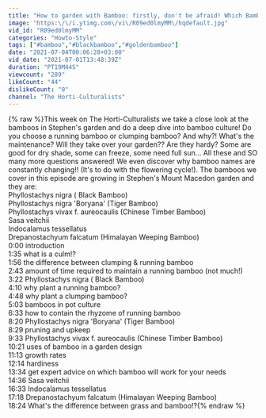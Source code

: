 ```yaml
---
title: "How to garden with Bamboo: firstly, don't be afraid! Which Bamboo to choose and where to plant it."
image: "https:\/\/i.ytimg.com\/vi\/R09ed0lmyMM\/hqdefault.jpg"
vid_id: "R09ed0lmyMM"
categories: "Howto-Style"
tags: ["#bamboo","#blackbamboo","#goldenbamboo"]
date: "2021-07-04T00:06:28+03:00"
vid_date: "2021-07-01T13:48:39Z"
duration: "PT19M44S"
viewcount: "289"
likeCount: "44"
dislikeCount: "0"
channel: "The Horti-Culturalists"
---
```

{% raw %}This week on The Horti-Culturalists we take a close look at the bamboos in Stephen's garden and do a deep dive into bamboo culture! Do you choose a running bamboo or clumping bamboo? And why?! What's the maintenance? Will they take over your garden??  Are they hardy? Some are good for dry shade, some can freeze, some need full sun... All these and SO many more questions answered! We even discover why bamboo names are constantly changing!! (It's to do with the flowering cycle!). The bamboos we cover in this episode are growing in Stephen's Mount Macedon garden and they are:<br />Phyllostachys nigra ( Black Bamboo)<br />Phyllostachys nigra 'Boryana'  (Tiger Bamboo)<br />Phyllostachys vivax f. aureocaulis  (Chinese Timber Bamboo)<br />Sasa veitchii<br />Indocalamus tessellatus<br />Drepanostachyum falcatum (Himalayan Weeping Bamboo)<br />0:00 introduction<br />1:35 what is a culm!?<br />1:56 the difference between clumping &amp; running bamboo<br />2:43 amount of time required to maintain a running bamboo (not much!)<br />3:22 Phyllostachys nigra ( Black Bamboo)<br />4:10 why plant a running bamboo?<br />4:48 why plant a clumping bamboo?<br />5:03 bamboos in pot culture<br />6:33 how to contain the rhyzome of running bamboo<br />8:20 Phyllostachys nigra 'Boryana'  (Tiger Bamboo)<br />8:29 pruning and upkeep<br />9:33 Phyllostachys vivax f. aureocaulis  (Chinese Timber Bamboo)<br />10:21 uses of bamboo in a garden design<br />11:13 growth rates<br />12:14 hardiness<br />13:34 get expert advice on which bamboo will work for your needs<br />14:36 Sasa veitchii<br />16:33 Indocalamus tessellatus<br />17:18 Drepanostachyum falcatum (Himalayan Weeping Bamboo)<br />18:24 What's the difference between grass and bamboo!?{% endraw %}
